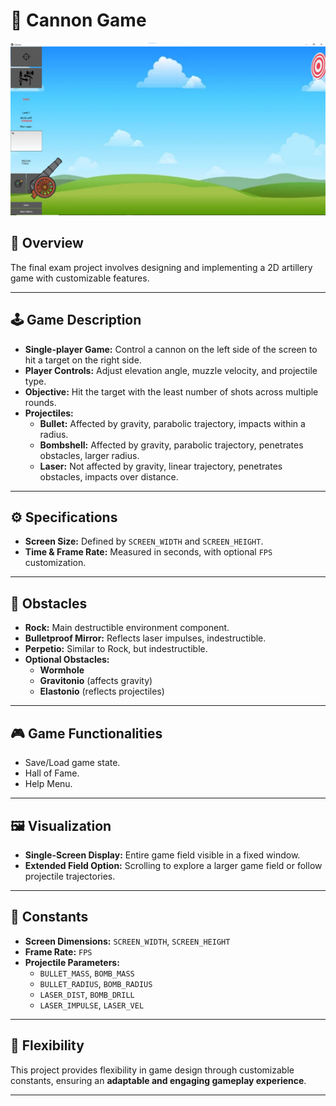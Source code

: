 

# 🎯 Cannon Game

<p align="center">
  <img src="https://github.com/Mohammadhossinee/Cannon-game/blob/main/Images/image.png?raw=true" alt="Cannon Game Screenshot" width="800"/>
</p>

## 📌 Overview
The final exam project involves designing and implementing a 2D artillery game with customizable features.  

---

## 🕹️ Game Description
- **Single-player Game:** Control a cannon on the left side of the screen to hit a target on the right side.  
- **Player Controls:** Adjust elevation angle, muzzle velocity, and projectile type.  
- **Objective:** Hit the target with the least number of shots across multiple rounds.  
- **Projectiles:**  
  - **Bullet:** Affected by gravity, parabolic trajectory, impacts within a radius.  
  - **Bombshell:** Affected by gravity, parabolic trajectory, penetrates obstacles, larger radius.  
  - **Laser:** Not affected by gravity, linear trajectory, penetrates obstacles, impacts over distance.  

---

## ⚙️ Specifications
- **Screen Size:** Defined by `SCREEN_WIDTH` and `SCREEN_HEIGHT`.  
- **Time & Frame Rate:** Measured in seconds, with optional `FPS` customization.  

---

## 🧱 Obstacles
- **Rock:** Main destructible environment component.  
- **Bulletproof Mirror:** Reflects laser impulses, indestructible.  
- **Perpetio:** Similar to Rock, but indestructible.  
- **Optional Obstacles:**  
  - **Wormhole**  
  - **Gravitonio** (affects gravity)  
  - **Elastonio** (reflects projectiles)  

---

## 🎮 Game Functionalities
- Save/Load game state.  
- Hall of Fame.  
- Help Menu.  

---

## 🖼️ Visualization
- **Single-Screen Display:** Entire game field visible in a fixed window.  
- **Extended Field Option:** Scrolling to explore a larger game field or follow projectile trajectories.  

---

## 🔧 Constants
- **Screen Dimensions:** `SCREEN_WIDTH`, `SCREEN_HEIGHT`  
- **Frame Rate:** `FPS`  
- **Projectile Parameters:**  
  - `BULLET_MASS`, `BOMB_MASS`  
  - `BULLET_RADIUS`, `BOMB_RADIUS`  
  - `LASER_DIST`, `BOMB_DRILL`  
  - `LASER_IMPULSE`, `LASER_VEL`  

---

## 🚀 Flexibility
This project provides flexibility in game design through customizable constants, ensuring an **adaptable and engaging gameplay experience**.  

---
